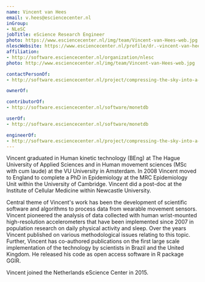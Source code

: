 ```yaml
---
name: Vincent van Hees
email: v.hees@esciencecenter.nl
inGroup:
- NLeSC
jobTitle: eScience Research Engineer
photo: https://www.esciencecenter.nl/img/team/Vincent-van-Hees-web.jpg
nlescWebsite: https://www.esciencecenter.nl/profile/dr.-vincent-van-hees
affiliation:
- http://software.esciencecenter.nl/organization/nlesc
photo: http://www.esciencecenter.nl/img/team/Vincent-van-Hees-web.jpg

contactPersonOf:
- http://software.esciencecenter.nl/project/compressing-the-sky-into-a-large-collection-of-statistical-models

ownerOf:

contributorOf:
- http://software.esciencecenter.nl/software/monetdb

userOf:
- http://software.esciencecenter.nl/software/monetdb

engineerOf:
- http://software.esciencecenter.nl/project/compressing-the-sky-into-a-large-collection-of-statistical-models
---
```

Vincent graduated in Human kinetic technology (BEng) at The Hague University of Applied Sciences and in Human movement sciences (MSc with cum laude) at the VU University in Amsterdam. In 2008 Vincent moved to England to complete a PhD in Epidemiology at the MRC Epidemiology Unit within the University of Cambridge. Vincent did a post-doc at the Institute of Cellular Medicine within Newcastle University.

Central theme of Vincent's work has been the development of scientific software and algorithms to process data from wearable movement sensors. Vincent pioneered the analysis of data collected with human wrist-mounted high-resolution accelerometers that have been implemented since 2007 in population research on daily physical activity and sleep. Over the years Vincent published on various methodological issues relating to this topic. Further, Vincent has co-authored publications on the first large scale implementation of the technology by scientists in Brazil and the United Kingdom. He released his code as open access software in R package GGIR.

Vincent joined the Netherlands eScience Center in 2015.
